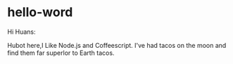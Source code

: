 # hello-word
Hi Huans:

Hubot here,I Like Node.js and Coffeescript.
I've had tacos on the moon and find them far superlor to Earth tacos.
